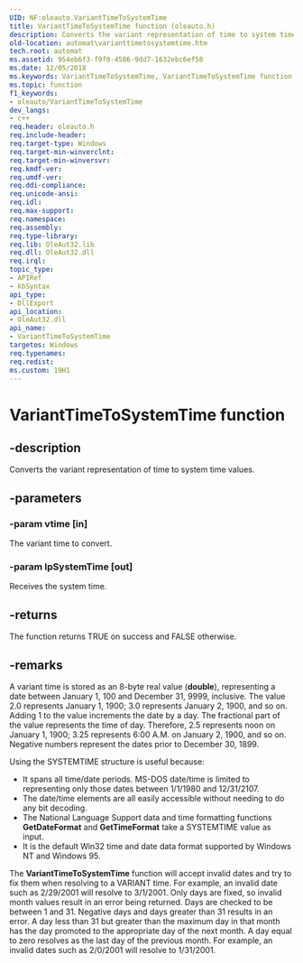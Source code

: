 ```yaml
---
UID: NF:oleauto.VariantTimeToSystemTime
title: VariantTimeToSystemTime function (oleauto.h)
description: Converts the variant representation of time to system time values.
old-location: automat\varianttimetosystemtime.htm
tech.root: automat
ms.assetid: 954eb6f3-f9f0-4586-9dd7-1632ebc6ef58
ms.date: 12/05/2018
ms.keywords: VariantTimeToSystemTime, VariantTimeToSystemTime function [Automation], _oa96_VariantTimeToSystemTime, automat.varianttimetosystemtime, oleauto/VariantTimeToSystemTime
ms.topic: function
f1_keywords:
- oleauto/VariantTimeToSystemTime
dev_langs:
- c++
req.header: oleauto.h
req.include-header: 
req.target-type: Windows
req.target-min-winverclnt: 
req.target-min-winversvr: 
req.kmdf-ver: 
req.umdf-ver: 
req.ddi-compliance: 
req.unicode-ansi: 
req.idl: 
req.max-support: 
req.namespace: 
req.assembly: 
req.type-library: 
req.lib: OleAut32.lib
req.dll: OleAut32.dll
req.irql: 
topic_type:
- APIRef
- kbSyntax
api_type:
- DllExport
api_location:
- OleAut32.dll
api_name:
- VariantTimeToSystemTime
targetos: Windows
req.typenames: 
req.redist: 
ms.custom: 19H1
---
```


# VariantTimeToSystemTime function


## -description


Converts the variant representation of time to system time values.




## -parameters




### -param vtime [in]

The variant time to convert.


### -param lpSystemTime [out]

Receives the system time.


## -returns



The function returns TRUE on success and FALSE otherwise.




## -remarks



A variant time is stored as an 8-byte real value (<b>double</b>), representing a date between January 1, 100 and December 31, 9999, inclusive. The value 2.0 represents January 1, 1900; 3.0 represents January 2, 1900, and so on. Adding 1 to the value increments the date by a day. The fractional part of the value represents the time of day. Therefore, 2.5 represents noon on January 1, 1900; 3.25 represents 6:00 A.M. on January 2, 1900, and so on. Negative numbers represent the dates prior to December 30, 1899.

Using the SYSTEMTIME structure is useful because:  

<ul>
<li>
It spans all time/date periods. MS-DOS date/time is limited to representing only those dates between 1/1/1980 and 12/31/2107. 

</li>
<li>
The date/time elements are all easily accessible without needing to do any bit decoding.

</li>
<li>
The National Language Support data and time formatting functions <b>GetDateFormat</b> and <b>GetTimeFormat</b> take a SYSTEMTIME value as input.

</li>
<li>
It is the default Win32 time and date data format supported by Windows NT and Windows 95.

</li>
</ul>
The <b>VariantTimeToSystemTime</b> function will accept invalid dates and try to fix them when resolving to a VARIANT time. For example, an invalid date such as 2/29/2001 will resolve to 3/1/2001. Only days are fixed, so invalid month values result in an error being returned. Days are checked to be between 1 and 31. Negative days and days greater than 31 results in an error. A day less than 31 but greater than the maximum day in that month has the day promoted to the appropriate day of the next month. A day equal to zero resolves as the last day of the previous month. For example, an invalid dates such as 2/0/2001 will resolve to 1/31/2001.



